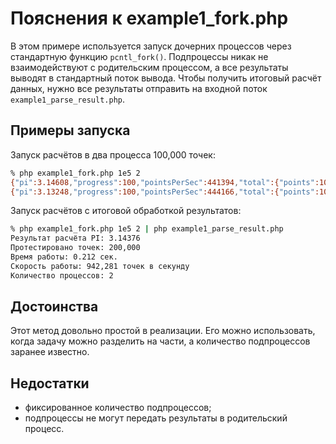 # Пояснения к example1_fork.php

В этом примере используется запуск дочерних процессов через стандартную функцию `pcntl_fork()`. Подпроцессы никак не взаимодействуют с родительским процессом, а все результаты выводят в стандартный поток вывода. Чтобы получить итоговый расчёт данных, нужно все результаты отправить на входной поток `example1_parse_result.php`.

## Примеры запуска

Запуск расчётов в два процесса 100,000 точек:

```bash
% php example1_fork.php 1e5 2                           
{"pi":3.14608,"progress":100,"pointsPerSec":441394,"total":{"points":100000,"inCircle":78652},"iteration":{"points":100000,"inCircle":78652},"pid":12058}
{"pi":3.13248,"progress":100,"pointsPerSec":444166,"total":{"points":100000,"inCircle":78312},"iteration":{"points":100000,"inCircle":78312},"pid":12059}
```

Запуск расчётов с итоговой обработкой результатов:

```bash
% php example1_fork.php 1e5 2 | php example1_parse_result.php 
Результат расчёта PI: 3.14376
Протестировано точек: 200,000
Время работы: 0.212 сек.
Скорость работы: 942,281 точек в секунду
Количество процессов: 2
```

## Достоинства

Этот метод довольно простой в реализации. Его можно использовать, когда задачу можно разделить на части, а количество подпроцессов заранее известно.

## Недостатки

+ фиксированное количество подпроцессов;
+ подпроцессы не могут передать результаты в родительский процесс.